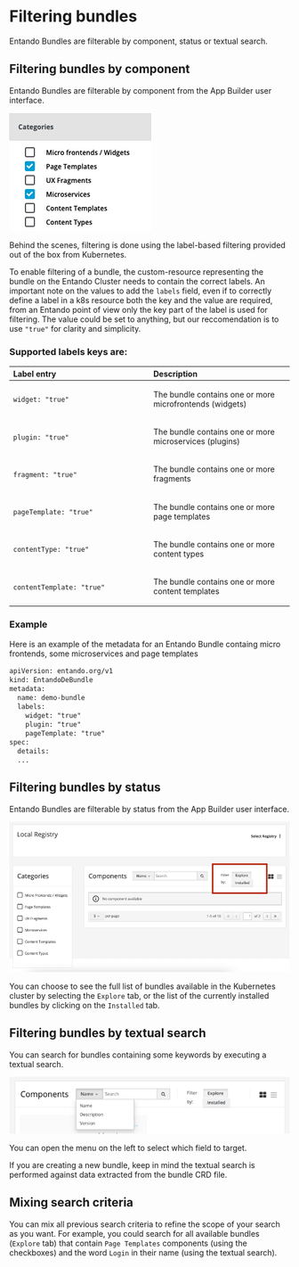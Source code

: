 # Filtering bundles

Entando Bundles are filterable by component, status or textual search.

## Filtering bundles by component

Entando Bundles are filterable by component from the App Builder user interface.

![App Builder bundle filtering](./img/app-builder-bundle-component-filters.png)

Behind the scenes, filtering is done using the label-based filtering provided out of the box from Kubernetes.

To enable filtering of a bundle, the custom-resource representing the bundle on the Entando Cluster needs to contain the correct labels. An important note on the values to add the `labels` field, even if to correctly define a label in a k8s resource both the key and the value are required, from an Entando point of view only the key part of the label is used for filtering. The value could be set to anything, but our reccomendation is to use `"true"` for clarity and simplicity.

### Supported labels keys are:

<table>
<colgroup>
<col width="50%" />
<col width="50%" />
</colgroup>
<thead>
<tr class="header">
<th align="left">Label entry</th>
<th align="left">Description</th>
</tr>
</thead>
<tbody>
<tr class="odd">
<td align="left"><p><code>widget: "true"</code></p></td>
<td align="left"><p>The bundle contains one or more microfrontends (widgets) </p></td>
</tr>
<tr class="even">
<td align="left"><p><code>plugin: "true"</code></p></td>
<td align="left"><p>The bundle contains one or more microservices (plugins)</p></td>
</tr>
<tr class="odd">
<td align="left"><p><code>fragment: "true"</code></p></td>
<td align="left"><p>The bundle contains one or more fragments</p></td>
</tr>
<tr class="odd">
<td align="left"><p><code>pageTemplate: "true"</code></p></td>
<td align="left"><p>The bundle contains one or more page templates</p></td>
</tr>
<tr class="even">
<td align="left"><p><code>contentType: "true"</code></p></td>
<td align="left"><p>The bundle contains one or more content types</p></td>
</tr>
<tr class="odd">
<td align="left"><p><code>contentTemplate: "true"</code></p></td>
<td align="left"><p>The bundle contains one or more content templates</p></td>
</tr>
</tbody>
</table>

### Example
Here is an example of the metadata for an Entando Bundle containg micro frontends, some microservices and page templates

```
apiVersion: entando.org/v1
kind: EntandoDeBundle
metadata:
  name: demo-bundle
  labels:
    widget: "true"
    plugin: "true"
    pageTemplate: "true"
spec:
  details:
  ...
```

## Filtering bundles by status

Entando Bundles are filterable by status from the App Builder user interface.

![App Builder bundle filtering](./img/app-builder-bundle-status-filters.png)

You can choose to see the full list of bundles available in the Kubernetes cluster by selecting the `Explore` tab, or the list of the currently installed bundles by clicking on the `Installed` tab.


## Filtering bundles by textual search

You can search for bundles containing some keywords by executing a textual search.

![App Builder bundle filtering](./img/app-builder-bundle-textual-search.png)

You can open the menu on the left to select which field to target.

If you are creating a new bundle, keep in mind the textual search is performed against data extracted from the bundle CRD file.

## Mixing search criteria

You can mix all previous search criteria to refine the scope of your search as you want.
For example, you could search for all available bundles (`Explore` tab) that contain `Page Templates` components
(using the checkboxes) and the word `Login` in their name (using the textual search).

